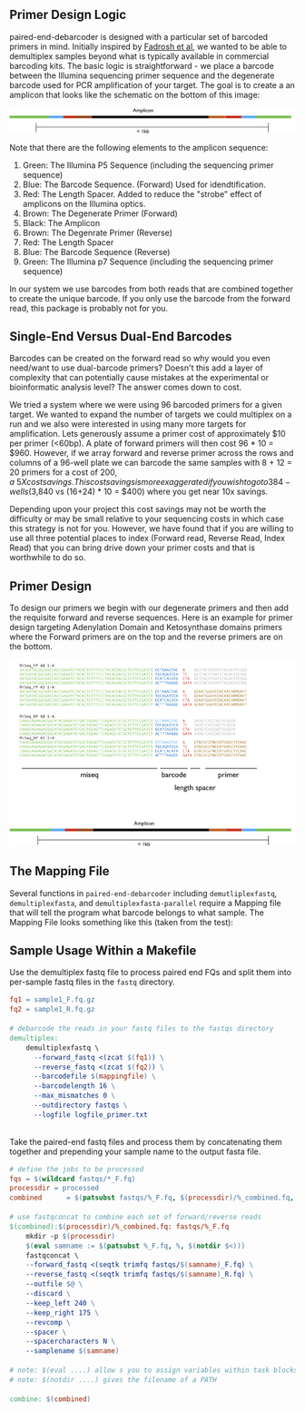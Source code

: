 ## Primer Design Logic

paired-end-debarcoder is designed with a particular set of barcoded primers in mind. Initially inspired by [Fadrosh et al](https://microbiomejournal.biomedcentral.com/articles/10.1186/2049-2618-2-6),
we wanted to be able to demultiplex samples beyond what is typically available in commercial barcoding kits. The basic logic is 
straightforward - we place a barcode between the Illumina sequencing primer sequence and the degenerate barcode used for PCR
amplification of your target. The goal is to create a an amplicon that looks like the schematic on the bottom of this image:

![amplicon-schematic](images/ampliconlayout.png)

Note that there are the following elements to the amplicon sequence:

  1. Green: The Illumina P5 Sequence (including the sequencing primer sequence)
  2. Blue: The Barcode Sequence. (Forward) Used for idendtification.
  3. Red: The Length Spacer. Added to reduce the "strobe" effect of amplicons on the Illumina optics.
  4. Brown: The Degenerate Primer (Forward)
  5. Black: The Amplicon
  6. Brown: The Degenrate Primer (Reverse)
  7. Red: The Length Spacer
  8. Blue: The Barcode Sequence (Reverse)
  9. Green: The Illumina p7 Sequence (including the sequencing primer sequence)

In our system we use barcodes from both reads that are combined together to create the unique barcode. If you only use the barcode from
the forward read, this package is probably not for you.

## Single-End Versus Dual-End Barcodes

Barcodes can be created on the forward read so why would you even need/want to use dual-barcode primers? Doesn't this add a layer of
complexity that can potentially cause mistakes at the experimental or bioinformatic analysis level? The answer comes down to cost.

We tried a system where we were using 96 barcoded primers for a given target. We wanted to expand the number of targets we could multiplex on
a run and we also were interested in using many more targets for amplification. Lets generously assume a primer cost of approximately $10 per
primer (<60bp). A plate of forward primers  will then cost 96 * 10 = $960.  However, if we array forward and reverse primer across the rows
and columns of a 96-well plate we can barcode the same samples with 8 + 12 = 20 primers for a cost of $200, a ~5X cost savings.  This
cost savings is more exaggerated if you wish to go to 384-wells ($3,840 vs (16+24) * 10  = $400) where you get near 10x savings. 

Depending upon your project this cost savings may not be worth the difficulty or may be small relative to your sequencing costs in which case
this strategy is not for you. However, we have found that if you are willing to use all three potential places to index (Forward read, Reverse Read,
Index Read) that you can bring drive down your primer costs and that is worthwhile to do so.

## Primer Design

To design our primers we begin with our degenerate primers and then add the requisite forward and reverse sequences. Here is an example
for primer design targeting Adenylation Domain and Ketosynthase domains primers where the Forward primers are on the top and the reverse
primers are on the bottom.

![amplicon-schematic](images/examplebarcodes.png)

## The Mapping File

Several functions in `paired-end-debarcoder` including `demutliplexfastq`, `demultiplexfasta`, and `demultiplexfasta-parallel` require
a Mapping file that will tell the program what barcode belongs to what sample. The Mapping File looks something like this (taken from the test):






## Sample Usage Within a Makefile

Use the demultiplex fastq file to process paired end FQs and split them into per-sample fastq files in the `fastq` 
directory. 

```makefile
fq1 = sample1_F.fq.gz
fq2 = sample1_R.fq.gz

# debarcode the reads in your fastq files to the fastqs directory
demultiplex:
	demultiplexfastq \
	  --forward_fastq <(zcat $(fq1)) \
	  --reverse_fastq <(zcat $(fq2)) \
	  --barcodefile $(mappingfile) \
	  --barcodelength 16 \
	  --max_mismatches 0 \
	  --outdirectory fastqs \
	  --logfile logfile_primer.txt
		
```

Take the paired-end fastq files and process them by concatenating them together and prepending your sample name to the output fasta file.

```makefile
# define the jobs to be processed
fqs = $(wildcard fastqs/*_F.fq)
processdir = processed
combined      = $(patsubst fastqs/%_F.fq, $(processdir)/%_combined.fq, $(fqs))

# use fastqconcat to combine each set of forward/reverse reads
$(combined):$(processdir)/%_combined.fq: fastqs/%_F.fq
	mkdir -p $(processdir)
	$(eval samname := $(patsubst %_F.fq, %, $(notdir $<)))
	fastqconcat \
	--forward_fastq <(seqtk trimfq fastqs/$(samname)_F.fq) \
	--reverse_fastq <(seqtk trimfq fastqs/$(samname)_R.fq) \
	--outfile $@ \
	--discard \
	--keep_left 240 \
	--keep_right 175 \
	--revcomp \
	--spacer \
	--spacercharacters N \
	--samplename $(samname) 

# note: $(eval ....) allow s you to assign variables within task blocks in make/
# note: $(notdir ....) gives the filename of a PATH

combine: $(combined)
```